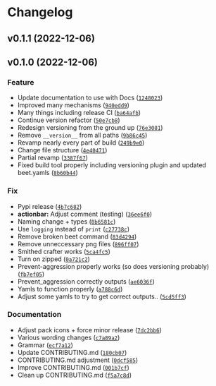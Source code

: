 # Changelog

<!--next-version-placeholder-->

## v0.1.1 (2022-12-06)


## v0.1.0 (2022-12-06)
### Feature
* Update documentation to use with Docs ([`1248023`](https://github.com/Smithed-MC/Libraries//commit/1248023c4cfeda400a887735f6596b0caef4f2ea))
* Improved many mechanisms ([`940edd9`](https://github.com/Smithed-MC/Libraries//commit/940edd969b33da1234c47a23dd29df2514c90ca5))
* Many things including release CI ([`ba64afb`](https://github.com/Smithed-MC/Libraries//commit/ba64afbf860396f78a7454e226427d76a67c5136))
* Continue version refactor ([`50e7cb8`](https://github.com/Smithed-MC/Libraries//commit/50e7cb8c9dad05f13d948e468ca330f036c7ba46))
* Redesign versioning from the ground up ([`76e3081`](https://github.com/Smithed-MC/Libraries//commit/76e3081ac27cbb715f0022cbc7b1b12f778db610))
* Remove `__version__` from all paths ([`9b86c45`](https://github.com/Smithed-MC/Libraries//commit/9b86c45c448d256309364d6f1305f252d53b6627))
* Revamp nearly every part of build ([`249b9e0`](https://github.com/Smithed-MC/Libraries//commit/249b9e0effd6923e825a274d06c9bc9e8d71b617))
* Change file structure ([`4e40471`](https://github.com/Smithed-MC/Libraries//commit/4e404715e9bc310b9f616ac487b9580bad0a83eb))
* Partial revamp ([`3387f67`](https://github.com/Smithed-MC/Libraries//commit/3387f6797ce6bcadc633bc4057fd27a93e689fdb))
* Fixed build tool properly including versioning plugin and updated beet.yamls ([`8b60b44`](https://github.com/Smithed-MC/Libraries//commit/8b60b44063cfb7aed7b79ee19a764a60d1277bf1))

### Fix
* Pypi release ([`4b7c682`](https://github.com/Smithed-MC/Libraries//commit/4b7c682fd6a4435df6908db06420f10c021d02aa))
* **actionbar:** Adjust comment (testing) ([`36ee6f0`](https://github.com/Smithed-MC/Libraries//commit/36ee6f0ca46ccdc8cf5bba161e4380a286e3a9d0))
* Naming change + types ([`8b6581c`](https://github.com/Smithed-MC/Libraries//commit/8b6581c8387586f4f494a547fce6557433a75e72))
* Use `logging` instead of `print` ([`c27738c`](https://github.com/Smithed-MC/Libraries//commit/c27738ce07589a2236a4757884e518bca1339e37))
* Remove broken beet command ([`83d4294`](https://github.com/Smithed-MC/Libraries//commit/83d429454c2659b33eea1bbeedd5df8b30ebc81a))
* Remove unneccessary png files ([`896ff07`](https://github.com/Smithed-MC/Libraries//commit/896ff07bd242d1d255af75dab11dcd525c44582e))
* Smithed crafter works ([`5ca4fc5`](https://github.com/Smithed-MC/Libraries//commit/5ca4fc553f53c26418bbcfc8f438c1d3bada3c5d))
* Turn on zipped ([`0a721c2`](https://github.com/Smithed-MC/Libraries//commit/0a721c22ce28116f8597054bd3feecc8a4aec5e5))
* Prevent-aggression properly works (so does versioning probably) ([`fb7ef05`](https://github.com/Smithed-MC/Libraries//commit/fb7ef051efe0859c0f870b8ff32ec9dfc29f97e2))
* Prevent_aggression correctly outputs ([`ae6036f`](https://github.com/Smithed-MC/Libraries//commit/ae6036fe21bf4ba60876634bb0f704cd402b92ff))
* Yamls to function properly ([`a788c6d`](https://github.com/Smithed-MC/Libraries//commit/a788c6d009293e39fb1f36b4816c0eaf6667e309))
* Adjust some yamls to try to get correct outputs.. ([`5cd5ff3`](https://github.com/Smithed-MC/Libraries//commit/5cd5ff37758c4d12589c50f31f22fccf8c82b267))

### Documentation
* Adjust pack icons + force minor release ([`7dc2bb6`](https://github.com/Smithed-MC/Libraries//commit/7dc2bb68185db1f7d7ce1476e92fe2745fba2ad4))
* Various wording changes ([`c7a89a2`](https://github.com/Smithed-MC/Libraries//commit/c7a89a28de79543c1d9b6dd1c61cfeb7994a427e))
* Grammar ([`ecf7a12`](https://github.com/Smithed-MC/Libraries//commit/ecf7a12c9f65bf6cbfd90daa3d397baa96fc5b22))
* Update CONTRIBUTING.md ([`180cb07`](https://github.com/Smithed-MC/Libraries//commit/180cb07114062c8f3f6ab6711b6df432091bf2f7))
* CONTRIBUTING.md adjustment ([`0dcf585`](https://github.com/Smithed-MC/Libraries//commit/0dcf585154006ea51db436500fed2165c418e661))
* Improve CONTRIBUTING.md ([`001b7cf`](https://github.com/Smithed-MC/Libraries//commit/001b7cfe8cd6b55c95860247a20e082a3e12f40d))
* Clean up CONTRIBUTING.md ([`f5a7c8d`](https://github.com/Smithed-MC/Libraries//commit/f5a7c8dfef6152ffe9ee4071e6e82b018dfba51c))
